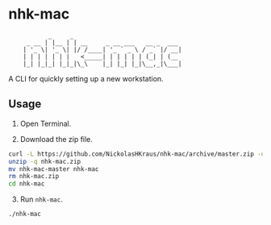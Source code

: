 # nhk-mac

               _     _
         _ __ | |__ | | __     _ __ ___   __ _  ___
        | '_ \| '_ \| |/ /____| '_ ` _ \ / _` |/ __|
        | | | | | | |   <_____| | | | | | (_| | (__
        |_| |_|_| |_|_|\_\    |_| |_| |_|\__,_|\___|


A CLI for quickly setting up a new workstation.

## Usage

1. Open Terminal.

2. Download the zip file.

```bash
curl -L https://github.com/NickolasHKraus/nhk-mac/archive/master.zip -o nhk-mac.zip
unzip -q nhk-mac.zip
mv nhk-mac-master nhk-mac
rm nhk-mac.zip
cd nhk-mac
```

3. Run `nhk-mac`.

```bash
./nhk-mac
```
